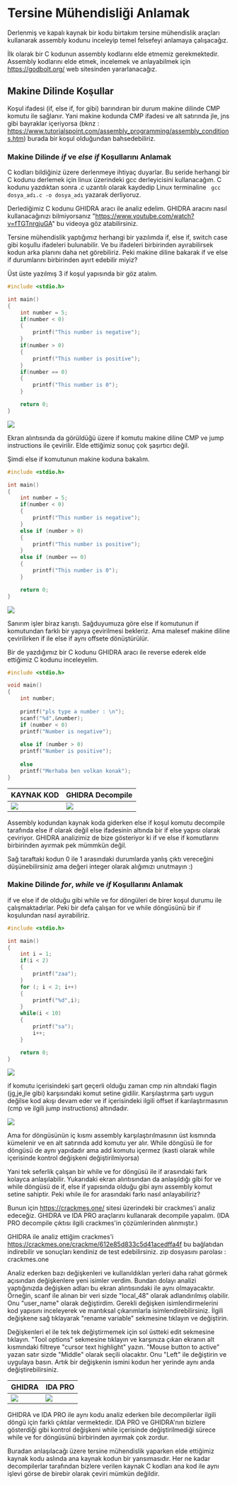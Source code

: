 # Tersine Mühendisliği Anlamak

Derlenmiş ve kapalı kaynak bir kodu birtakım tersine mühendislik araçları kullanarak assembly kodunu inceleyip temel felsefeyi anlamaya çalışacağız.

İlk olarak bir C kodunun assembly kodlarını elde etmemiz gerekmektedir. Assembly kodlarını elde etmek, incelemek ve anlayabilmek için https://godbolt.org/ web sitesinden yararlanacağız. 

## Makine Dilinde Koşullar

Koşul ifadesi (if, else if, for gibi) barındıran bir durum makine dilinde CMP komutu ile sağlanır. Yani makine kodunda CMP ifadesi ve alt satırında jle, jns gibi 
bayraklar içeriyorsa (bknz : https://www.tutorialspoint.com/assembly_programming/assembly_conditions.htm) burada bir koşul olduğundan bahsedebiliriz. 

### Makine Dilinde *if* ve *else if* Koşullarını Anlamak

C kodları bildiğiniz üzere derlenmeye ihtiyaç duyarlar. Bu seride herhangi bir C kodunu derlemek için linux üzerindeki gcc derleyicisini kullanacağım. C kodunu yazdıktan sonra .c uzantılı olarak kaydedip Linux terminaline ``` gcc dosya_adı.c -o dosya_adı``` yazarak derliyoruz.

Derlediğimiz C kodunu GHIDRA aracı ile analiz edelim. GHIDRA aracını nasıl kullanacağınızı bilmiyorsanız "https://www.youtube.com/watch?v=fTGTnrgjuGA" bu videoya göz atabilirsiniz.

Tersine mühendislik yaptığımız herhangi bir yazılımda if, else if, switch case gibi koşullu ifadeleri bulunabilir. Ve bu ifadeleri birbirinden ayırabilirsek kodun arka planını daha net görebiliriz. Peki makine diline bakarak if ve else if durumlarını birbirinden ayırt edebilir miyiz?

Üst üste yazılmış 3 if koşul yapısında bir göz atalım. 

```C
#include <stdio.h>

int main()
{
    int number = 5;
    if(number < 0) 
    {
        printf("This number is negative");
    }
    if(number > 0) 
    {
        printf("This number is positive");
    }
    if(number == 0) 
    {
        printf("This number is 0");
    }

    return 0;
}
```

![](https://user-images.githubusercontent.com/58151582/134725523-6ded2bca-d1c0-4c6b-8d27-c93d67b742bd.png)

Ekran alıntısında da görüldüğü üzere if komutu makine diline CMP ve jump instructions ile çevirilir. Elde ettiğimiz sonuç çok şaşırtıcı değil. 

Şimdi else if komutunun makine koduna bakalım. 

```C
#include <stdio.h>

int main()
{
    int number = 5;
    if(number < 0) 
    {
        printf("This number is negative");
    }
    else if (number > 0) 
    {
        printf("This number is positive");
    }
    else if (number == 0) 
    {
        printf("This number is 0");
    }

    return 0;
}
```

![](https://user-images.githubusercontent.com/58151582/134725693-34bc87e8-14df-41a2-b705-4058bc1583b9.png)

Sanırım işler biraz karıştı. Sağduyumuza göre else if komutunun if komutundan farklı bir yapıya çevirilmesi bekleriz. Ama malesef makine diline çevirilirken
if ile else if aynı offsete dönüştürülür. 

Bir de yazdığımız bir C kodunu GHIDRA aracı ile reverse ederek elde ettiğimiz C kodunu inceleyelim. 

```C
#include <stdio.h>

void main()
{
	int number;
	
	printf("pls type a number : \n");
	scanf("%d",&number);
	if (number < 0)
	printf("Number is negative");
	
	else if (number > 0)
	printf("Number is positive");
	
	else
	printf("Merhaba ben volkan konak");
}
```

| KAYNAK KOD | GHIDRA Decompile|
| --- | --- |
|![](https://user-images.githubusercontent.com/58151582/134726918-8ea10a07-c175-4803-91b8-2142bf54043d.png) | ![](https://user-images.githubusercontent.com/58151582/134727203-f5938686-7734-4d11-81b4-92ad8a58fa96.png) |

Assembly kodundan kaynak koda giderken else if koşul komutu decompile tarafında else if olarak değil else ifadesinin altında bir if else yapısı olarak çeviriyor. GHIDRA analizimiz de bize gösteriyor ki if ve else if komutlarını birbirinden ayırmak pek mümmkün değil. 

Sağ taraftaki kodun 0 ile 1 arasındaki durumlarda yanlış çıktı vereceğini düşünebilirsiniz ama değeri integer olarak alığımızı unutmayın :)

### Makine Dilinde *for*, *while* ve *if* Koşullarını Anlamak 

if ve else if de olduğu gibi while ve for döngüleri de birer koşul durumu ile çalışmaktadırlar. Peki bir defa çalışan for ve while döngüsünü bir if koşulundan nasıl ayırabiliriz. 

```C
#include <stdio.h>

int main()
{
    int i = 1;
    if(i < 2) 
    {
        printf("zaa");
    }
    for (; i < 2; i++) 
    {
        printf("%d",i);
    }
    while(i < 10) 
    {
        printf("sa");
        i++;
    }

    return 0;
}
```

![](https://user-images.githubusercontent.com/58151582/134745654-deb3138d-ee1d-4b1c-b0e0-64404d64c379.png)

if komutu içerisindeki şart geçerli olduğu zaman cmp nin altındaki flagin (jg,je,jle gibi) karşısındaki komut setine gidilir. 
Karşılaştırma şartı uygun değilse kod akışı devam eder ve if içerisindeki ilgili offset if karılaştırmasının (cmp ve ilgili jump instructions) altındadır.

![](https://user-images.githubusercontent.com/58151582/134746043-ad4b8f4d-274c-4e15-bd38-1d4995be0f91.png)

Ama for döngüsünün iç kısmı assembly karşılaştırılmasının üst kısmında kümelenir ve en alt satırında add komutu yer alır. While döngüsü ile for döngüsü de aynı yapıdadır ama add komutu içermez (kasti olarak while içerisinde kontrol değişkeni değiştirilmiyorsa)

Yani tek seferlik çalışan bir while ve for döngüsü ile if arasındaki fark kolayca anlaşılabilir. Yukarıdaki ekran alıntısından da anlaşıldığı gibi for ve while döngüsü de if, else if yapısında olduğu gibi aynı assembly komut setine sahiptir. Peki while ile for arasındaki farkı nasıl anlayabiliriz?

Bunun için https://crackmes.one/ sitesi üzerindeki bir crackmes'i analiz edeceğiz. GHIDRA ve IDA PRO araçlarını kullanarak decompile yapalım. (IDA PRO decompile çıktısı ilgili crackmes'in çözümlerinden alınmıştır.)

GHIDRA ile analiz ettiğim crackmes'i https://crackmes.one/crackme/612e85d833c5d41acedffa4f bu bağlatıdan indirebilir ve sonuçları kendiniz de test edebilirsiniz.
zip dosyasını parolası : crackmes.one

Analiz ederken bazı değişkenleri ve kullanıldıkları yerleri daha rahat görmek açısından değişkenlere yeni isimler verdim. Bundan dolayı analizi yaptığınızda değişken adları bu ekran alıntısındaki ile aynı olmayacaktır. Örneğin, scanf ile alınan bir veri sizde "local_48" olarak adlandırılmış olabilir. Onu "user_name" olarak değiştirdim. Gerekli değişken isimlendirmelerini kod yapısını inceleyerek ve mantıksal çıkarımlarla isimlendirebilirsiniz. İlgili değişkene sağ tıklayarak "rename variable" sekmesine tıklayın ve değiştirin.  

Değişkenleri el ile tek tek değiştirmemek için sol üstteki edit sekmesine tıklayın. "Tool options" sekmesine tıklayın ve karşınıza çıkan ekranın alt kısmındaki filtreye "cursor text highlight" yazın. "Mouse button to active" yazan satır sizde "Middle" olarak seçili olacaktır. Onu "Left" ile değiştirin ve uygulaya basın. Artık bir değişkenin ismini kodun her yerinde aynı anda değiştirebilirsiniz. 

| GHIDRA | IDA PRO |
| --- | --- |
| ![](https://user-images.githubusercontent.com/58151582/134747668-abdc0299-8836-4aa3-ae9d-8191a13af7cf.png) | ![](https://user-images.githubusercontent.com/58151582/134747711-930a8d60-99f6-4fef-9491-521ce260a2d4.png) |

GHIDRA ve IDA PRO ile aynı kodu analiz ederken bile decompilerlar ilgili döngü için farklı çıktılar vermektedir. IDA PRO ve GHIDRA'nın bizlere gösterdiği gibi kontrol değişkeni while içerisinde değiştirilmediği sürece while ve for döngüsünü birbirinden ayırmak çok zordur.  

Buradan anlaşılacağı üzere tersine mühendislik yaparken elde ettiğimiz kaynak kodu aslında ana kaynak kodun bir yansımasıdır. Her ne kadar decompilerlar tarafından bizlere verilen kaynak C kodları ana kod ile aynı işlevi görse de birebir olarak çeviri mümkün değildir.

